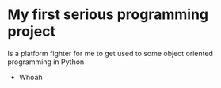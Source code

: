 # My first serious programming project

Is a platform fighter for me to get used to some object oriented programming in Python

  - Whoah
